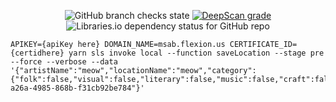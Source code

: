 <p align="center">
  <img alt="GitHub branch checks state" src="https://img.shields.io/github/checks-status/flexion/msab-arts-locator/main">
  <a href="https://deepscan.io/dashboard#view=project&tid=8969&pid=17228&bid=388480"><img src="https://deepscan.io/api/teams/8969/projects/17228/branches/388480/badge/grade.svg" alt="DeepScan grade"></a>
  <img alt="Libraries.io dependency status for GitHub repo" src="https://img.shields.io/librariesio/github/flexion/msab-arts-locator">
</p>

```
APIKEY={apiKey here} DOMAIN_NAME=msab.flexion.us CERTIFICATE_ID={certidhere} yarn sls invoke local --function saveLocation --stage pre --force --verbose --data '{"artistName":"meow","locationName":"meow","category":{"folk":false,"visual":false,"literary":false,"music":false,"craft":false,"photo":false,"opera":false,"dance":false},"website":"meow","street":"meow","city":"asdf","state":"MN","zip":"12345","contactName":"asdf","contactEmail":"meow","contactPhone":"1231231231","description":"asdfasdf","createdAt":1559842421859,"enitityId":"1fd2c490-a26a-4985-868b-f31cb92be784"}'
```